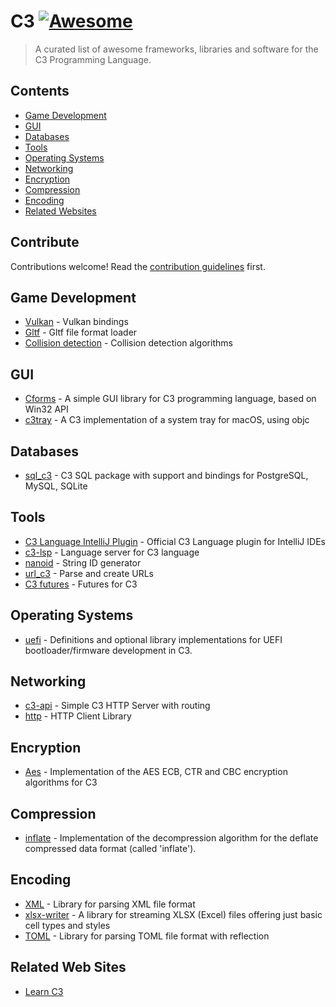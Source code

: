 # C3 [![Awesome](https://awesome.re/badge.svg)](https://awesome.re)

> A curated list of awesome frameworks, libraries and software for the C3 Programming Language.


## Contents
- [Game Development](#game-development)
- [GUI](#gui)
- [Databases](#databases)
- [Tools](#tools)
- [Operating Systems](#operating-systems)
- [Networking](#networking)
- [Encryption](#encryption)
- [Compression](#compression)
- [Encoding](#encoding)
- [Related Websites](#related-web-sites)

## Contribute
Contributions welcome! Read the [contribution guidelines](contributing.md) first.

## Game Development
- [Vulkan](https://github.com/tonis2/Vulkan.c3) - Vulkan bindings
- [Gltf](https://github.com/tonis2/gltf.c3) - Gltf file format loader
- [Collision detection](https://github.com/tonis2/collision.c3) - Collision detection algorithms

## GUI
- [Cforms](https://github.com/kcvinker/cforms) - A simple GUI library for C3 programming language, based on Win32 API
- [c3tray](https://github.com/rtc11/c3tray) - A C3 implementation of a system tray for macOS, using objc

## Databases
- [sql_c3](https://github.com/louis77/sql_c3) - C3 SQL package with support and bindings for PostgreSQL, MySQL, SQLite

## Tools
- [C3 Language IntelliJ Plugin](https://plugins.jetbrains.com/plugin/21619-c3-language) - Official C3 Language plugin for IntelliJ IDEs
- [c3-lsp](https://github.com/pherrymason/c3-lsp) - Language server for C3 language
- [nanoid](https://github.com/fernandolguevara/nanoid.c3l) - String ID generator
- [url_c3](https://github.com/louis77/url_c3) - Parse and create URLs
- [C3 futures](https://github.com/tsoding/c3fut) - Futures for C3

## Operating Systems
- [uefi](https://github.com/NotsoanoNimus/uefi.c3l) - Definitions and optional library implementations for UEFI bootloader/firmware development in C3.

## Networking
- [c3-api](https://github.com/velikoss/c3-api) - Simple C3 HTTP Server with routing
- [http](https://github.com/tclesius/http.c3) - HTTP Client Library

## Encryption
- [Aes](https://github.com/konimarti/aes.c3l) - Implementation of the AES ECB, CTR and CBC encryption algorithms for C3

## Compression
- [inflate](https://github.com/konimarti/tinf.c3l) - Implementation of the decompression algorithm for the deflate compressed data format (called 'inflate').

## Encoding
- [XML](https://github.com/tonis2/xml.c3) - Library for parsing XML file format
- [xlsx-writer](https://github.com/radekm/xlsx-writer) - A library for streaming XLSX (Excel) files offering just basic cell types and styles
- [TOML](https://github.com/konimarti/toml.c3l) - Library for parsing TOML file format with reflection

## Related Web Sites
- [Learn C3](https://learn-c3.org/)
